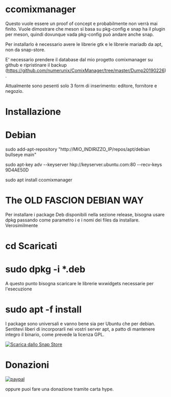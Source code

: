 # ccomixmanager
Questo vuole essere un proof of concept e probabilmente non verrà mai finito. Vuole dimostrare che meson si basa su pkg-config e snap ha il plugin per meson, quindi dovunque vada pkg-config può andare anche snap.

Per installarlo è necessario avere le librerie gtk e le librerie mariadb da apt, non da snap-store.

E' necessario prendere il database dal mio progetto comixmanager su github e ripristinare il backup (https://github.com/numerunix/ComixManager/tree/master/Dump20190226).

Attualmente sono pesenti solo 3 form di inserimento: editore, fornitore e negozio.

# Installazione
# Debian
sudo add-apt-repository "http://MIO_INDIRIZZO_IP/repos/apt/debian bullseye main"

sudo apt-key adv --keyserver hkp://keyserver.ubuntu.com:80 --recv-keys 9D4AE50D

sudo apt install ccomixmanager

# The OLD FASCION DEBIAN WAY
Per installare i package Deb disponibili nella sezione release, bisogna usare dpkg passando come parametro i e i nomi dei files da installare.
Verosimilmente

# cd Scaricati

# sudo dpkg -i *.deb

A questo punto bisogna scaricare le librerie wxwidgets necessarie per l'esecuzione

# sudo apt -f install

I package sono universali e vanno bene sia per Ubuntu che per debian.
Sentitevi liberi di incorporarli nei vostri server apt, a patto di mantenere integro il binario, come prevede la licenza GPL.

[![Scarica dallo Snap Store](https://snapcraft.io/static/images/badges/it/snap-store-black.svg)](https://snapcraft.io/ccomixmanager)

# Donazioni

[![paypal](https://www.paypalobjects.com/it_IT/IT/i/btn/btn_donateCC_LG.gif)](https://www.paypal.com/cgi-bin/webscr?cmd=_s-xclick&hosted_button_id=H4ZHTFRCETWXG)

oppure puoi fare una donazione tramite carta hype.

